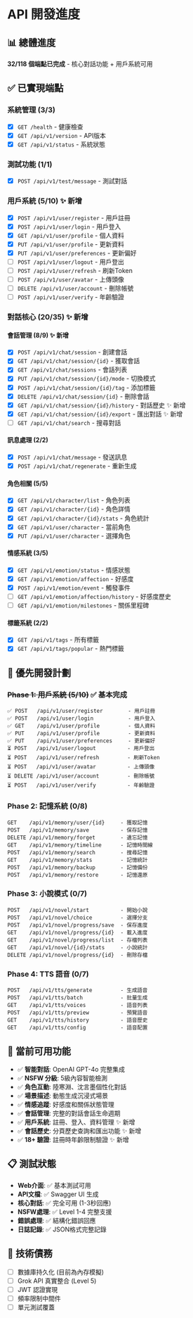 # API 開發進度

## 📊 總體進度
**32/118 個端點已完成** - 核心對話功能 + 用戶系統可用

## ✅ 已實現端點

### 系統管理 (3/3)
- [x] `GET /health` - 健康檢查
- [x] `GET /api/v1/version` - API版本
- [x] `GET /api/v1/status` - 系統狀態

### 測試功能 (1/1)
- [x] `POST /api/v1/test/message` - 測試對話

### 用戶系統 (5/10) ✨ 新增
- [x] `POST /api/v1/user/register` - 用戶註冊
- [x] `POST /api/v1/user/login` - 用戶登入
- [x] `GET /api/v1/user/profile` - 個人資料
- [x] `PUT /api/v1/user/profile` - 更新資料
- [x] `PUT /api/v1/user/preferences` - 更新偏好
- [ ] `POST /api/v1/user/logout` - 用戶登出
- [ ] `POST /api/v1/user/refresh` - 刷新Token
- [ ] `POST /api/v1/user/avatar` - 上傳頭像
- [ ] `DELETE /api/v1/user/account` - 刪除帳號
- [ ] `POST /api/v1/user/verify` - 年齡驗證

### 對話核心 (20/35) ✨ 新增
#### 會話管理 (8/9) ✨ 新增
- [x] `POST /api/v1/chat/session` - 創建會話
- [x] `GET /api/v1/chat/session/{id}` - 獲取會話
- [x] `GET /api/v1/chat/sessions` - 會話列表
- [x] `PUT /api/v1/chat/session/{id}/mode` - 切換模式
- [x] `POST /api/v1/chat/session/{id}/tag` - 添加標籤
- [x] `DELETE /api/v1/chat/session/{id}` - 刪除會話
- [x] `GET /api/v1/chat/session/{id}/history` - 對話歷史 ✨ 新增
- [x] `GET /api/v1/chat/session/{id}/export` - 匯出對話 ✨ 新增
- [ ] `GET /api/v1/chat/search` - 搜尋對話

#### 訊息處理 (2/2)
- [x] `POST /api/v1/chat/message` - 發送訊息
- [x] `POST /api/v1/chat/regenerate` - 重新生成

#### 角色相關 (5/5)
- [x] `GET /api/v1/character/list` - 角色列表
- [x] `GET /api/v1/character/{id}` - 角色詳情
- [x] `GET /api/v1/character/{id}/stats` - 角色統計
- [x] `GET /api/v1/user/character` - 當前角色
- [x] `PUT /api/v1/user/character` - 選擇角色

#### 情感系統 (3/5)
- [x] `GET /api/v1/emotion/status` - 情感狀態
- [x] `GET /api/v1/emotion/affection` - 好感度
- [x] `POST /api/v1/emotion/event` - 觸發事件
- [ ] `GET /api/v1/emotion/affection/history` - 好感度歷史
- [ ] `GET /api/v1/emotion/milestones` - 關係里程碑

#### 標籤系統 (2/2)
- [x] `GET /api/v1/tags` - 所有標籤
- [x] `GET /api/v1/tags/popular` - 熱門標籤

## 🔄 優先開發計劃

### ~~Phase 1: 用戶系統 (5/10)~~ ✅ 基本完成
```
✅ POST   /api/v1/user/register        - 用戶註冊
✅ POST   /api/v1/user/login           - 用戶登入
✅ GET    /api/v1/user/profile         - 個人資料
✅ PUT    /api/v1/user/profile         - 更新資料
✅ PUT    /api/v1/user/preferences     - 更新偏好
⏳ POST   /api/v1/user/logout          - 用戶登出
⏳ POST   /api/v1/user/refresh         - 刷新Token
⏳ POST   /api/v1/user/avatar          - 上傳頭像
⏳ DELETE /api/v1/user/account         - 刪除帳號
⏳ POST   /api/v1/user/verify          - 年齡驗證
```

### Phase 2: 記憶系統 (0/8)
```
GET    /api/v1/memory/user/{id}     - 獲取記憶
POST   /api/v1/memory/save          - 保存記憶
DELETE /api/v1/memory/forget        - 遺忘記憶
GET    /api/v1/memory/timeline      - 記憶時間線
POST   /api/v1/memory/search        - 搜尋記憶
GET    /api/v1/memory/stats         - 記憶統計
POST   /api/v1/memory/backup        - 記憶備份
POST   /api/v1/memory/restore       - 記憶還原
```

### Phase 3: 小說模式 (0/7)
```
POST   /api/v1/novel/start          - 開始小說
POST   /api/v1/novel/choice         - 選擇分支
POST   /api/v1/novel/progress/save  - 保存進度
GET    /api/v1/novel/progress/{id}  - 載入進度
GET    /api/v1/novel/progress/list  - 存檔列表
GET    /api/v1/novel/{id}/stats     - 小說統計
DELETE /api/v1/novel/progress/{id}  - 刪除存檔
```

### Phase 4: TTS 語音 (0/7)
```
POST   /api/v1/tts/generate         - 生成語音
POST   /api/v1/tts/batch            - 批量生成
GET    /api/v1/tts/voices           - 語音列表
POST   /api/v1/tts/preview          - 預覽語音
GET    /api/v1/tts/history          - 語音歷史
GET    /api/v1/tts/config           - 語音配置
```

## 🎯 當前可用功能
- ✅ **智能對話**: OpenAI GPT-4o 完整集成
- ✅ **NSFW 分級**: 5級內容智能檢測
- ✅ **角色互動**: 陸寒淵、沈言墨個性化對話
- ✅ **場景描述**: 動態生成沉浸式場景
- ✅ **情感追蹤**: 好感度和關係狀態管理
- ✅ **會話管理**: 完整的對話會話生命週期
- ✅ **用戶系統**: 註冊、登入、資料管理 ✨ 新增
- ✅ **會話歷史**: 分頁歷史查詢和匯出功能 ✨ 新增
- ✅ **18+ 驗證**: 註冊時年齡限制驗證 ✨ 新增

## 📋 測試狀態
- **Web介面**: ✅ 基本測試可用
- **API文檔**: ✅ Swagger UI 生成
- **核心對話**: ✅ 完全可用 (1-3秒回應)
- **NSFW處理**: ✅ Level 1-4 完整支援
- **錯誤處理**: ✅ 結構化錯誤回應
- **日誌記錄**: ✅ JSON格式完整記錄

## 🔧 技術債務
- [ ] 數據庫持久化 (目前為內存模擬)
- [ ] Grok API 真實整合 (Level 5)
- [ ] JWT 認證實現
- [ ] 頻率限制中間件
- [ ] 單元測試覆蓋